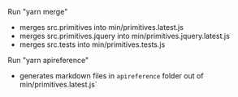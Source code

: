 Run "yarn merge"

* merges src.primitives into min/primitives.latest.js
* merges src.primitives.jquery into min/primitives.jquery.latest.js
* merges src.tests into min/primitives.tests.js

Run "yarn apireference"

* generates markdown files in `apireference` folder out of min/primitives.latest.js`

